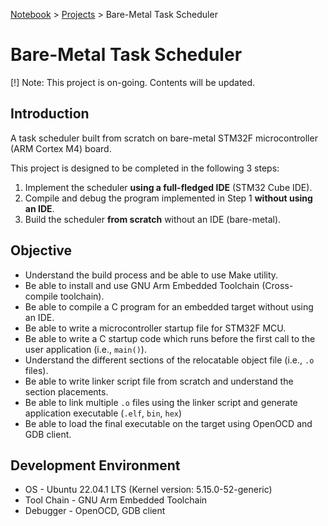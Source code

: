 <a href="../">Notebook</a> > <a href="./">Projects</a> > Bare-Metal Task Scheduler

# Bare-Metal Task Scheduler

[!] Note: This project is on-going. Contents will be updated.



## Introduction

A task scheduler built from scratch on bare-metal STM32F microcontroller (ARM Cortex M4) board. 

This project is designed to be completed in the following 3 steps:

1. Implement the scheduler **using a full-fledged IDE** (STM32 Cube IDE).
2. Compile and debug the program implemented in Step 1 **without using an IDE**. 
3. Build the scheduler **from scratch** without an IDE (bare-metal).



## Objective

- Understand the build process and be able to use Make utility.
- Be able to install and use GNU Arm Embedded Toolchain (Cross-compile toolchain).
- Be able to compile a C program for an embedded target without using an IDE.
- Be able to write a microcontroller startup file for STM32F MCU.
- Be able to write a C startup code which runs before the first call to the user application (i.e., `main()`).
- Understand the different sections of the relocatable object file (i.e., `.o` files).
- Be able to write linker script file from scratch and understand the section placements.
- Be able to link multiple `.o` files using the linker script and generate application executable (`.elf`, `bin`, `hex`)
- Be able to load the final executable on the target using OpenOCD and GDB client.



## Development Environment

* OS - Ubuntu 22.04.1 LTS (Kernel version: 5.15.0-52-generic)
* Tool Chain - GNU Arm Embedded Toolchain
* Debugger - OpenOCD, GDB client

